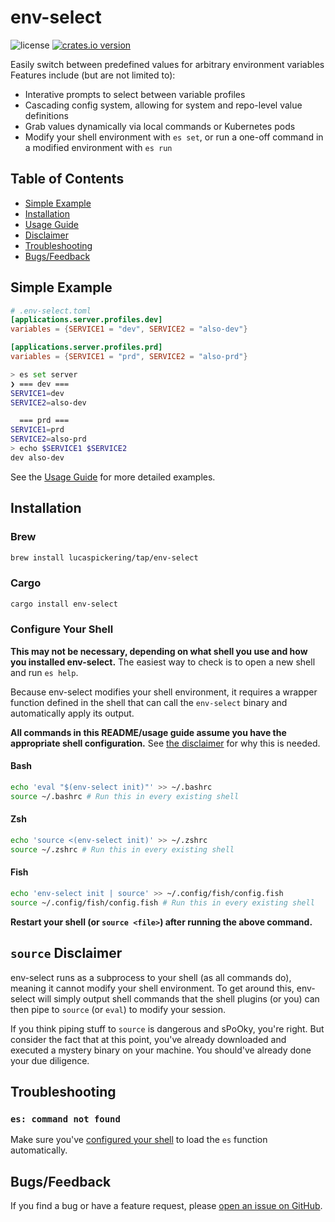 # env-select

![license](https://img.shields.io/github/license/LucasPickering/env-select)
[![crates.io version](https://img.shields.io/crates/v/env-select.svg)](https://crates.io/crates/env-select)

Easily switch between predefined values for arbitrary environment variables Features include (but are not limited to):

- Interative prompts to select between variable profiles
- Cascading config system, allowing for system and repo-level value definitions
- Grab values dynamically via local commands or Kubernetes pods
- Modify your shell environment with `es set`, or run a one-off command in a modified environment with `es run`

## Table of Contents

- [Simple Example](#simple-example)
- [Installation](#installation)
- [Usage Guide](USAGE.md)
- [Disclaimer](#source-disclaimer)
- [Troubleshooting](#troubleshooting)
- [Bugs/Feedback](#bugsfeedback)

## Simple Example

```toml
# .env-select.toml
[applications.server.profiles.dev]
variables = {SERVICE1 = "dev", SERVICE2 = "also-dev"}

[applications.server.profiles.prd]
variables = {SERVICE1 = "prd", SERVICE2 = "also-prd"}
```

```sh
> es set server
❯ === dev ===
SERVICE1=dev
SERVICE2=also-dev

  === prd ===
SERVICE1=prd
SERVICE2=also-prd
> echo $SERVICE1 $SERVICE2
dev also-dev
```

See the [Usage Guide](USAGE.md) for more detailed examples.

## Installation

### Brew

```sh
brew install lucaspickering/tap/env-select
```

### Cargo

```sh
cargo install env-select
```

### Configure Your Shell

**This may not be necessary, depending on what shell you use and how you installed env-select.** The easiest way to check is to open a new shell and run `es help`.

Because env-select modifies your shell environment, it requires a wrapper function defined in the shell that can call the `env-select` binary and automatically apply its output.

**All commands in this README/usage guide assume you have the appropriate shell configuration.** See [the disclaimer](#source-disclaimer) for why this is needed.

#### Bash

```sh
echo 'eval "$(env-select init)"' >> ~/.bashrc
source ~/.bashrc # Run this in every existing shell
```

#### Zsh

```sh
echo 'source <(env-select init)' >> ~/.zshrc
source ~/.zshrc # Run this in every existing shell
```

#### Fish

```sh
echo 'env-select init | source' >> ~/.config/fish/config.fish
source ~/.config/fish/config.fish # Run this in every existing shell
```

**Restart your shell (or `source <file>`) after running the above command.**

## `source` Disclaimer

env-select runs as a subprocess to your shell (as all commands do), meaning it cannot modify your shell environment. To get around this, env-select will simply output shell commands that the shell plugins (or you) can then pipe to `source` (or `eval`) to modify your session.

If you think piping stuff to `source` is dangerous and sPoOky, you're right. But consider the fact that at this point, you've already downloaded and executed a mystery binary on your machine. You should've already done your due diligence.

## Troubleshooting

### `es: command not found`

Make sure you've [configured your shell](#configure-your-shell) to load the `es` function automatically.

## Bugs/Feedback

If you find a bug or have a feature request, please [open an issue on GitHub](https://github.com/LucasPickering/env-select/issues/new).
